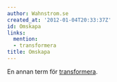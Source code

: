 ```yaml
---
author: Wahnstrom.se
created_at: '2012-01-04T20:33:37Z'
id: Omskapa
links:
  mention:
  - transformera
title: Omskapa
---
```


En annan term för [transformera].

  [transformera]: transformera